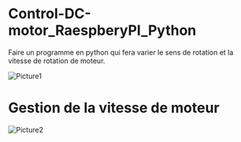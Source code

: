 # Control-DC-motor_RaespberyPI_Python

Faire un programme en python qui fera varier le sens de rotation et la vitesse de rotation de moteur.


![Picture1](https://user-images.githubusercontent.com/40873969/215102220-ebc3bbf1-467e-49c8-bca6-d3399fcba4e3.jpg)



# Gestion de la vitesse de moteur

![Picture2](https://user-images.githubusercontent.com/40873969/215102540-a5997346-d63b-49d2-aa3e-80f549d53bc6.png)

